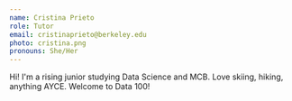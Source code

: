 ```yaml
---
name: Cristina Prieto
role: Tutor
email: cristinaprieto@berkeley.edu
photo: cristina.png
pronouns: She/Her
---
```


Hi! I'm a rising junior studying Data Science and MCB. Love skiing, hiking, anything AYCE. Welcome to Data 100!
